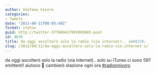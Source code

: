 ```yaml
---
author: Stefano Cecere
categories:
- Tweets
date: "2013-09-11T08:05:49Z"
format: status
guid: http://twitter-377689417991065603-post
id: 4635
title: da oggi ascolterò solo la radio (via internet).. s&#8230;
slug: /2013/09/11/da-oggi-ascoltero-solo-la-radio-via-internet-s/
---
```


da oggi ascolterò solo la radio (via internet).. solo su iTunes ci sono 597 emittenti! aiutooo 🙂 cambierò stazione ogni ora [#radionnivoro](http://twitter.com/search?q=%23radionnivoro)